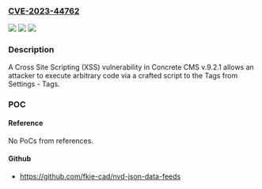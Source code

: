 ### [CVE-2023-44762](https://cve.mitre.org/cgi-bin/cvename.cgi?name=CVE-2023-44762)
![](https://img.shields.io/static/v1?label=Product&message=n%2Fa&color=blue)
![](https://img.shields.io/static/v1?label=Version&message=n%2Fa&color=blue)
![](https://img.shields.io/static/v1?label=Vulnerability&message=n%2Fa&color=brighgreen)

### Description

A Cross Site Scripting (XSS) vulnerability in Concrete CMS v.9.2.1 allows an attacker to execute arbitrary code via a crafted script to the Tags from Settings - Tags.

### POC

#### Reference
No PoCs from references.

#### Github
- https://github.com/fkie-cad/nvd-json-data-feeds

